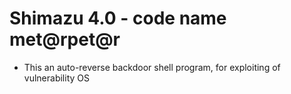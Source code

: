 # Shimazu 4.0 - code name met@rpet@r
- This an auto-reverse backdoor shell program, for exploiting of vulnerability OS



